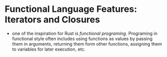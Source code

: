 # Functional Language Features: Iterators and Closures

- one of the inspiration for Rust is _functional programing_. Programing in functional style often includes using functions as values by passing them in arguments, returning them form other functions, assigning them to variables for later execution, etc.
